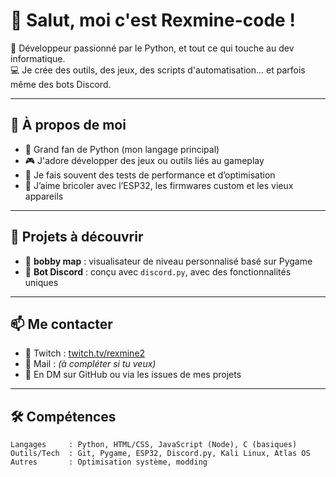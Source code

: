 # 👋 Salut, moi c'est Rexmine-code !

🎯 Développeur passionné par le Python, et tout ce qui touche au dev informatique.  
💻 Je crée des outils, des jeux, des scripts d'automatisation... et parfois même des bots Discord.

---

## 🚀 À propos de moi


- 🐍 Grand fan de Python (mon langage principal)
- 🎮 J'adore développer des jeux ou outils liés au gameplay
- 🧪 Je fais souvent des tests de performance et d’optimisation
- 📡 J’aime bricoler avec l’ESP32, les firmwares custom et les vieux appareils

---

## 🌟 Projets à découvrir

- 🔧 **bobby map** : visualisateur de niveau personnalisé basé sur Pygame  
- 🤖 **Bot Discord** : conçu avec `discord.py`, avec des fonctionnalités uniques  


---

## 📫 Me contacter

- 🎥 Twitch : [twitch.tv/rexmine2](https://www.twitch.tv/rexmine2)
- 📧 Mail : *(à compléter si tu veux)*
- 💬 En DM sur GitHub ou via les issues de mes projets

---

## 🛠️ Compétences

```text
Langages     : Python, HTML/CSS, JavaScript (Node), C (basiques)
Outils/Tech  : Git, Pygame, ESP32, Discord.py, Kali Linux, Atlas OS
Autres       : Optimisation système, modding
